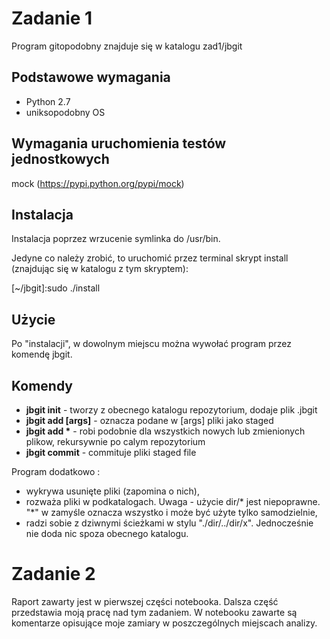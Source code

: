 # Zadanie 1
Program gitopodobny znajduje się w katalogu zad1/jbgit

## Podstawowe wymagania
- Python 2.7
- uniksopodobny OS
## Wymagania uruchomienia testów jednostkowych
mock (https://pypi.python.org/pypi/mock)

## Instalacja
Instalacja poprzez wrzucenie symlinka do /usr/bin.

Jedyne co należy zrobić, to uruchomić przez terminal skrypt install (znajdując się w katalogu z tym skryptem):

[~/jbgit]:sudo ./install

## Użycie 
Po "instalacji", w dowolnym miejscu można wywołać program przez komendę jbgit.

## Komendy
- **jbgit init** - tworzy z obecnego katalogu repozytorium, dodaje plik .jbgit
- **jbgit add [args]** - oznacza podane w [args] pliki jako staged
- **jbgit add \*** - robi podobnie dla wszystkich nowych lub zmienionych plikow, rekursywnie po calym repozytorium
- **jbgit commit** - commituje pliki staged file

Program dodatkowo :
- wykrywa usunięte pliki (zapomina o nich), 
- rozważa pliki w podkatalogach. Uwaga - użycie dir/* jest niepoprawne. "*" w zamyśle oznacza wszystko i może być użyte tylko samodzielnie,
- radzi sobie z dziwnymi ścieżkami w stylu "./dir/../dir/x". Jednocześnie nie doda nic spoza obecnego katalogu.

# Zadanie 2

Raport zawarty jest w pierwszej części notebooka.
Dalsza część przedstawia moją pracę nad tym zadaniem. W notebooku zawarte są komentarze opisujące moje zamiary w poszczególnych miejscach analizy.
